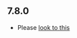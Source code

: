 ## 7.8.0

- Please [look to this]((https://dooboolab.github.io/flutter_sound/doc/book/CHANGELOG.html))
